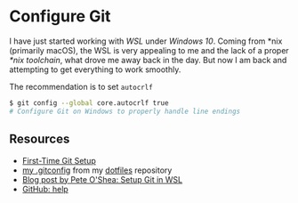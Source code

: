 # Configure Git

I have just started working with *WSL* under *Windows 10*. Coming from *nix (primarily macOS), the WSL is very appealing to me and the lack of a proper _*nix toolchain_, what drove me away back in the day. But now I am back and attempting to get everything to work smoothly.

The recommendation is to set `autocrlf`

```bash
$ git config --global core.autocrlf true
# Configure Git on Windows to properly handle line endings
``` 

## Resources

- [First-Time Git Setup](https://git-scm.com/book/en/v2/Getting-Started-First-Time-Git-Setup)
- [my .gitconfig](https://github.com/jonasbn/dotfiles/blob/master/.gitconfig) from my [dotfiles](https://github.com/jonasbn/dotfiles) repository
- [Blog post by Pete O'Shea: Setup Git in WSL](https://peteoshea.co.uk/setup-git-in-wsl/)
- [GitHub: help](https://help.github.com/en/articles/configuring-git-to-handle-line-endings)
